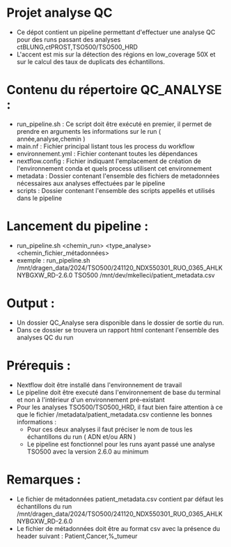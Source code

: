 # Projet analyse QC

- Ce dépot contient un pipeline permettant d'effectuer une analyse QC pour des runs passant des analyses ctBLUNG,ctPROST,TSO500/TSO500_HRD
- L'accent est mis sur la détection des régions en low_coverage 50X et sur le calcul des taux de duplicats des échantillons.

# Contenu du répertoire QC_ANALYSE : 
- run_pipeline.sh : Ce script doit être exécuté en premier, il permet de prendre en arguments les informations sur le run ( année,analyse,chemin )
- main.nf : Fichier principal listant tous les process du workflow
- environnement.yml : Fichier contenant toutes les dépendances
- nextflow.config : Fichier indiquant l'emplacement de création de l'environnement conda et quels process utilisent cet environnement
- metadata : Dossier contenant l'ensemble des fichiers de metadonnées nécessaires aux analyses effectuées par le pipeline
- scripts : Dossier contenant l'ensemble des scripts appellés et utilisés dans le pipeline
    
# Lancement du pipeline : 
- run_pipeline.sh <chemin_run> <type_analyse> <chemin_fichier_métadonnées>
- exemple : run_pipeline.sh /mnt/dragen_data/2024/TSO500/241120_NDX550301_RUO_0365_AHLKNYBGXW_RD-2.6.0 TSO500 /mnt/dev/mkelleci/patient_metadata.csv

# Output : 
- Un dossier QC_Analyse sera disponible dans le dossier de sortie du run.
- Dans ce dossier se trouvera un rapport html contenant l'ensemble des analyses QC du run

# Prérequis :
- Nextflow doit être installé dans l'environnement de travail
- Le pipeline doit être executé dans l'environnement de base du terminal et non à l'intérieur d'un environnement pré-existant
- Pour les analyses TSO500/TSO500_HRD, il faut bien faire attention à ce que le fichier /metadata/patient_metadata.csv contienne les bonnes informations :
    - Pour ces deux analyses il faut préciser le nom de tous les échantillons du run ( ADN et/ou ARN )
    - Le pipeline est fonctionnel pour les runs ayant passé une analyse TSO500 avec la version 2.6.0 au minimum
    
# Remarques :
- Le fichier de métadonnées patient_metadata.csv contient par défaut les échantillons du run /mnt/dragen_data/2024/TSO500/241120_NDX550301_RUO_0365_AHLKNYBGXW_RD-2.6.0
- Le fichier de métadonnées doit être au format csv avec la présence du header suivant : Patient,Cancer,%_tumeur
